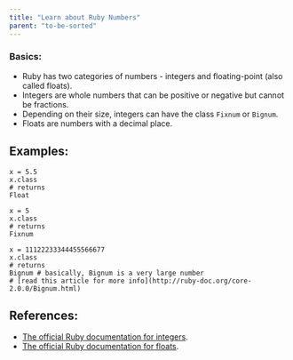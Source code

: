 ```yaml
---
title: "Learn about Ruby Numbers"
parent: "to-be-sorted"
---
```


### Basics:

*   Ruby has two categories of numbers - integers and floating-point (also called floats).
*   Integers are whole numbers that can be positive or negative but cannot be fractions.
*   Depending on their size, integers can have the class `Fixnum` or `Bignum`.
*   Floats are numbers with a decimal place.

## Examples:

    x = 5.5
    x.class
    # returns
    Float

    x = 5
    x.class
    # returns
    Fixnum

    x = 11122233344455566677
    x.class
    # returns
    Bignum # basically, Bignum is a very large number
    # [read this article for more info](http://ruby-doc.org/core-2.0.0/Bignum.html)

## References:

*   [The official Ruby documentation for integers](http://ruby-doc.org/core-2.2.0/Integer.html).
*   [The official Ruby documentation for floats](http://ruby-doc.org/core-2.2.0/Float.html).

